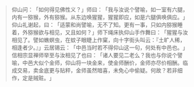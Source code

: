 
> 仰山问：​「如何得见佛性义？​」师曰：​「我与汝说个譬喻，如一室有六腿，内有一猕猴，外有猕猴。从东边唤猩猩，猩猩即应，如是六腿俱唤俱应。​」仰山礼谢起，曰：​「适蒙和尚譬喻，无不了知。更有一事，只如内猕猴睡着，外猕猴欲与相见，又且如何？​」师下绳床执仰山手作舞曰：​「猩猩与汝相见了。譬如蟭螟虫，在蚊子眼睫上作窠，向十字街头叫云：『土旷人稀，相逢者少。』」云居锡云：​「中邑当时若不得仰山这一句，何处有中邑也。​」信相宗显禅师举至与汝相见了也曰：​「诸人要见二老么？我也与你说个譬喻，中邑大似个金师，仰山将一块金来，使金师酬价，金师亦尽价相酬。临成交易，卖金底更与贴秤，金师虽然暗喜，未免心中偷疑。何故？若非细作，定是贼赃。​」

